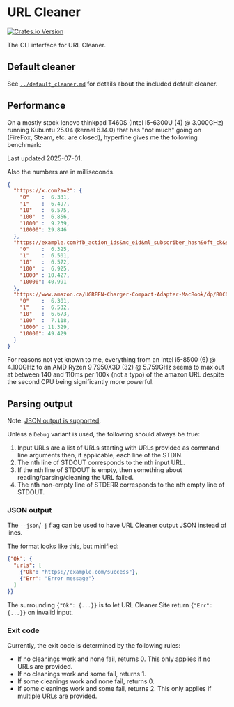 # URL Cleaner

[![Crates.io Version](https://img.shields.io/crates/v/url-cleaner)](https://crates.io/crates/url-cleaner/)

The CLI interface for URL Cleaner.

## Default cleaner

See [`../default_cleaner.md`](../default_cleaner.md) for details about the included default cleaner.

## Performance

On a mostly stock lenovo thinkpad T460S (Intel i5-6300U (4) @ 3.000GHz) running Kubuntu 25.04 (kernel 6.14.0) that has "not much" going on (FireFox, Steam, etc. are closed), hyperfine gives me the following benchmark:

Last updated 2025-07-01.

Also the numbers are in milliseconds.

```Json
{
  "https://x.com?a=2": {
    "0"    :  6.331,
    "1"    :  6.497,
    "10"   :  6.575,
    "100"  :  6.856,
    "1000" :  9.239,
    "10000": 29.846
  },
  "https://example.com?fb_action_ids&mc_eid&ml_subscriber_hash&oft_ck&s_cid&unicorn_click_id": {
    "0"    :  6.325,
    "1"    :  6.501,
    "10"   :  6.572,
    "100"  :  6.925,
    "1000" : 10.427,
    "10000": 40.991
  },
  "https://www.amazon.ca/UGREEN-Charger-Compact-Adapter-MacBook/dp/B0C6DX66TN/ref=sr_1_5?crid=2CNEQ7A6QR5NM&keywords=ugreen&qid=1704364659&sprefix=ugreen%2Caps%2C139&sr=8-5&ufe=app_do%3Aamzn1.fos.b06bdbbe-20fd-4ebc-88cf-fa04f1ca0da8": {
    "0"    :  6.301,
    "1"    :  6.532,
    "10"   :  6.673,
    "100"  :  7.118,
    "1000" : 11.329,
    "10000": 49.429
  }
}
```

For reasons not yet known to me, everything from an Intel i5-8500 (6) @ 4.100GHz to an AMD Ryzen 9 7950X3D (32) @ 5.759GHz seems to max out at between 140 and 110ms per 100k (not a typo) of the amazon URL despite the second CPU being significantly more powerful.

## Parsing output

Note: [JSON output is supported](#json-output).

Unless a `Debug` variant is used, the following should always be true:

1. Input URLs are a list of URLs starting with URLs provided as command line arguments then, if applicable, each line of the STDIN.
2. The nth line of STDOUT corresponds to the nth input URL.
3. If the nth line of STDOUT is empty, then something about reading/parsing/cleaning the URL failed.
4. The nth non-empty line of STDERR corresponds to the nth empty line of STDOUT.

### JSON output

The `--json`/`-j` flag can be used to have URL Cleaner output JSON instead of lines.

The format looks like this, but minified:

```Json
{"Ok": {
  "urls": [
    {"Ok": "https://example.com/success"},
    {"Err": "Error message"}
  ]
}}
```

The surrounding `{"Ok": {...}}` is to let URL Cleaner Site return `{"Err": {...}}` on invalid input.

### Exit code

Currently, the exit code is determined by the following rules:

- If no   cleanings work and none fail, returns 0. This only applies if no URLs are provided.
- If no   cleanings work and some fail, returns 1.
- If some cleanings work and none fail, returns 0.
- If some cleanings work and some fail, returns 2. This only applies if multiple URLs are provided.
